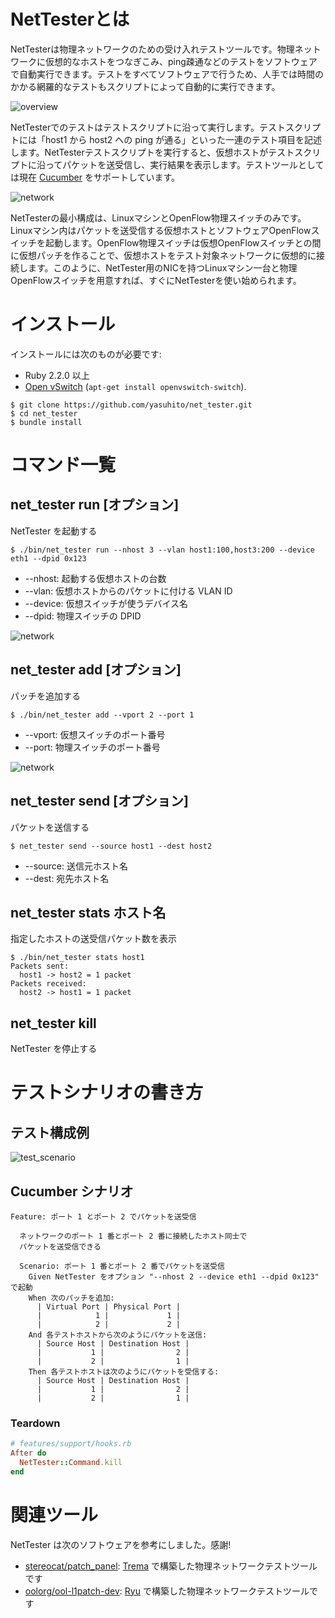 # NetTesterとは

NetTesterは物理ネットワークのための受け入れテストツールです。物理ネットワークに仮想的なホストをつなぎこみ、ping疎通などのテストをソフトウェアで自動実行できます。テストをすべてソフトウェアで行うため、人手では時間のかかる網羅的なテストもスクリプトによって自動的に実行できます。

![overview](https://raw.githubusercontent.com/yasuhito/net_tester/develop/img/overview.png)

NetTesterでのテストはテストスクリプトに沿って実行します。テストスクリプトには「host1 から host2 への ping が通る」といった一連のテスト項目を記述します。NetTesterテストスクリプトを実行すると、仮想ホストがテストスクリプトに沿ってパケットを送受信し、実行結果を表示します。テストツールとしては現在 [Cucumber](https://cucumber.io) をサポートしています。

![network](https://raw.githubusercontent.com/yasuhito/net_tester/develop/img/network.png)

NetTesterの最小構成は、LinuxマシンとOpenFlow物理スイッチのみです。Linuxマシン内はパケットを送受信する仮想ホストとソフトウェアOpenFlowスイッチを起動します。OpenFlow物理スイッチは仮想OpenFlowスイッチとの間に仮想パッチを作ることで、仮想ホストをテスト対象ネットワークに仮想的に接続します。このように、NetTester用のNICを持つLinuxマシン一台と物理OpenFlowスイッチを用意すれば、すぐにNetTesterを使い始められます。

# インストール

インストールには次のものが必要です:

* Ruby 2.2.0 以上
* [Open vSwitch](https://openvswitch.org/) (`apt-get install openvswitch-switch`).

``` shellsession
$ git clone https://github.com/yasuhito/net_tester.git
$ cd net_tester
$ bundle install
```

# コマンド一覧

## net_tester run [オプション]
NetTester を起動する

```shellsession
$ ./bin/net_tester run --nhost 3 --vlan host1:100,host3:200 --device eth1 --dpid 0x123
```

* --nhost: 起動する仮想ホストの台数
* --vlan: 仮想ホストからのパケットに付ける VLAN ID
* --device: 仮想スイッチが使うデバイス名
* --dpid: 物理スイッチの DPID

![network](https://raw.githubusercontent.com/yasuhito/net_tester/develop/img/run_example.png)

## net_tester add [オプション]
パッチを追加する

```shellsession
$ ./bin/net_tester add --vport 2 --port 1
```

* --vport: 仮想スイッチのポート番号
* --port: 物理スイッチのポート番号

![network](https://raw.githubusercontent.com/yasuhito/net_tester/develop/img/add_example.png)

## net_tester send [オプション]
パケットを送信する

```shellsession
$ net_tester send --source host1 --dest host2
```

* --source: 送信元ホスト名
* --dest: 宛先ホスト名

## net_tester stats ホスト名
指定したホストの送受信パケット数を表示

```shellsession
$ ./bin/net_tester stats host1
Packets sent:
  host1 -> host2 = 1 packet
Packets received:
  host2 -> host1 = 1 packet
```

## net_tester kill
NetTester を停止する

# テストシナリオの書き方

## テスト構成例

![test_scenario](https://raw.githubusercontent.com/yasuhito/net_tester/develop/img/test_scenario.png)

## Cucumber シナリオ

```cucumber
Feature: ポート 1 とポート 2 でパケットを送受信

  ネットワークのポート 1 番とポート 2 番に接続したホスト同士で
  パケットを送受信できる

  Scenario: ポート 1 番とポート 2 番でパケットを送受信
    Given NetTester をオプション "--nhost 2 --device eth1 --dpid 0x123" で起動
    When 次のパッチを追加:
      | Virtual Port | Physical Port |
      |            1 |             1 |
      |            2 |             2 |
    And 各テストホストから次のようにパケットを送信:
      | Source Host | Destination Host |
      |           1 |                2 |
      |           2 |                1 |
    Then 各テストホストは次のようにパケットを受信する:
      | Source Host | Destination Host |
      |           1 |                2 |
      |           2 |                1 |
```

### Teardown

```ruby
# features/support/hooks.rb
After do
  NetTester::Command.kill
end
```

# 関連ツール

NetTester は次のソフトウェアを参考にしました。感謝!

* [stereocat/patch_panel](https://github.com/stereocat/patch_panel): [Trema](https://github.com/trema/trema) で構築した物理ネットワークテストツールです
* [oolorg/ool-l1patch-dev](https://github.com/oolorg/ool-l1patch-dev): [Ryu](https://osrg.github.io/ryu/) で構築した物理ネットワークテストツールです

